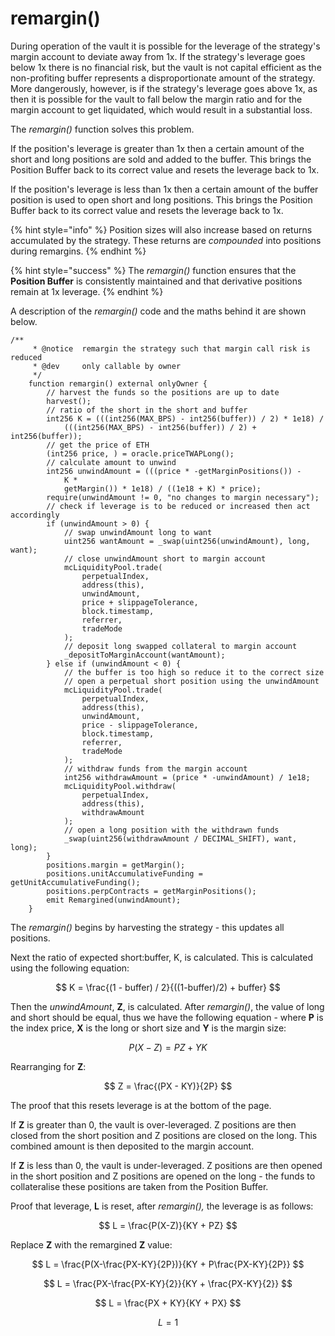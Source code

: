 # remargin()

During operation of the vault it is possible for the leverage of the strategy's margin account to deviate away from 1x. If the strategy's leverage goes below 1x there is no financial risk, but the vault is not capital efficient as the non-profiting buffer represents a disproportionate amount of the strategy. More dangerously, however, is if the strategy's leverage goes above 1x, as then it is possible for the vault to fall below the margin ratio and for the margin account to get liquidated, which would result in a substantial loss.

The _remargin()_ function solves this problem.

If the position's leverage is greater than 1x then a certain amount of the short and long positions are sold and added to the buffer. This brings the Position Buffer back to its correct value and resets the leverage back to 1x.

If the position's leverage is less than 1x then a certain amount of the buffer position is used to open short and long positions. This brings the Position Buffer back to its correct value and resets the leverage back to 1x.

{% hint style="info" %}
Position sizes will also increase based on returns accumulated by the strategy. These returns are _compounded_ into positions during remargins.
{% endhint %}

{% hint style="success" %}
The _remargin()_ function ensures that the **Position Buffer** is consistently maintained and that derivative positions remain at 1x leverage.
{% endhint %}

A description of the _remargin()_ code and the maths behind it are shown below.

```
/**
     * @notice  remargin the strategy such that margin call risk is reduced
     * @dev     only callable by owner
     */
    function remargin() external onlyOwner {
        // harvest the funds so the positions are up to date
        harvest();
        // ratio of the short in the short and buffer
        int256 K = (((int256(MAX_BPS) - int256(buffer)) / 2) * 1e18) /
            (((int256(MAX_BPS) - int256(buffer)) / 2) + int256(buffer));
        // get the price of ETH
        (int256 price, ) = oracle.priceTWAPLong();
        // calculate amount to unwind
        int256 unwindAmount = (((price * -getMarginPositions()) -
            K *
            getMargin()) * 1e18) / ((1e18 + K) * price);
        require(unwindAmount != 0, "no changes to margin necessary");
        // check if leverage is to be reduced or increased then act accordingly
        if (unwindAmount > 0) {
            // swap unwindAmount long to want
            uint256 wantAmount = _swap(uint256(unwindAmount), long, want);
            // close unwindAmount short to margin account
            mcLiquidityPool.trade(
                perpetualIndex,
                address(this),
                unwindAmount,
                price + slippageTolerance,
                block.timestamp,
                referrer,
                tradeMode
            );
            // deposit long swapped collateral to margin account
            _depositToMarginAccount(wantAmount);
        } else if (unwindAmount < 0) {
            // the buffer is too high so reduce it to the correct size
            // open a perpetual short position using the unwindAmount
            mcLiquidityPool.trade(
                perpetualIndex,
                address(this),
                unwindAmount,
                price - slippageTolerance,
                block.timestamp,
                referrer,
                tradeMode
            );
            // withdraw funds from the margin account
            int256 withdrawAmount = (price * -unwindAmount) / 1e18;
            mcLiquidityPool.withdraw(
                perpetualIndex,
                address(this),
                withdrawAmount
            );
            // open a long position with the withdrawn funds
            _swap(uint256(withdrawAmount / DECIMAL_SHIFT), want, long);
        }
        positions.margin = getMargin();
        positions.unitAccumulativeFunding = getUnitAccumulativeFunding();
        positions.perpContracts = getMarginPositions();
        emit Remargined(unwindAmount);
    }
```

The _remargin()_ begins by harvesting the strategy - this updates all positions.

Next the ratio of expected short:buffer, K, is calculated. This is calculated using the following equation:

$$
K = \frac{(1 - buffer) / 2}{((1-buffer)/2) + buffer}
$$

Then the _unwindAmount_, **Z**, is calculated. After _remargin()_, the value of long and short should be equal, thus we have the following equation - where **P** is the index price, **X** is the long or short size and **Y** is the margin size:

$$
P(X-Z) = PZ + YK
$$

Rearranging for **Z**:

$$
Z = \frac{(PX - KY)}{2P}
$$

The proof that this resets leverage is at the bottom of the page.

If **Z** is greater than 0, the vault is over-leveraged. Z positions are then closed from the short position and Z positions are closed on the long. This combined amount is then deposited to the margin account.

If **Z** is less than 0,  the vault is under-leveraged. Z positions are then opened in the short position and Z positions are opened on the long - the funds to collateralise these positions are taken from the Position Buffer.

Proof that leverage, **L** is reset, after _remargin(),_ the leverage is as follows:

$$
L = \frac{P(X-Z)}{KY + PZ}
$$

Replace **Z** with the remargined **Z** value:

$$
L = \frac{P(X-\frac{PX-KY}{2P})}{KY + P\frac{PX-KY}{2P}}
$$

$$
L = \frac{PX-\frac{PX-KY}{2}}{KY + \frac{PX-KY}{2}}
$$

$$
L = \frac{PX + KY}{KY + PX}
$$

$$
L = 1
$$
